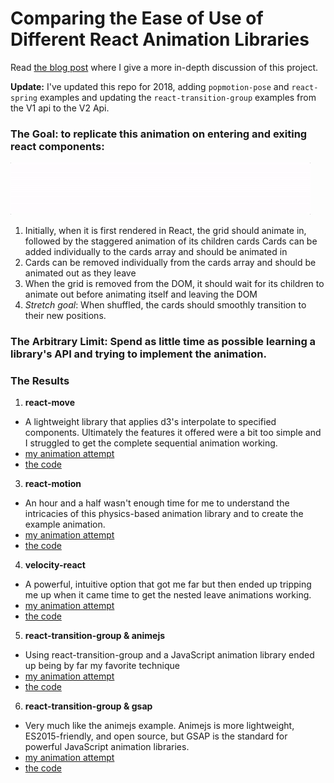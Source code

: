 # Comparing the Ease of Use of Different React Animation Libraries

Read [the blog post](https://www.freshtilledsoil.com/whats-the-most-developer-friendly-react-animation-library/) where I give a more in-depth discussion of this project.

**Update:** I've updated this repo for 2018, adding `popmotion-pose` and `react-spring` examples and updating the `react-transition-group` examples from the V1 api to the V2 Api.

### The Goal: to replicate this animation on entering and exiting react components:
![example animation](./src/example_react_animation.gif)
1. Initially, when it is first rendered in React, the grid should animate in, followed by the staggered animation of its children cards
Cards can be added individually to the cards array and should be animated in
3. Cards can be removed individually from the cards array and should be animated out as they leave
4. When the grid is removed from the DOM, it should wait for its children to animate out before animating itself and leaving the DOM 
5. *Stretch goal*: When shuffled, the cards should smoothly transition to their new positions.

### The Arbitrary Limit: Spend as little time as possible learning a library's API and trying to implement the animation.

### The Results

1. **react-move**
  - A lightweight library that applies d3's interpolate to specified components. Ultimately the features it offered were a bit too simple and I struggled to get the complete sequential animation working.
  - [my animation attempt](http://alex.holachek.com/react-animation-comparison/?selectedKind=Animation%20Examples&selectedStory=Using%20react-move&full=0&down=1&left=1&panelRight=0&downPanel=tuchk4%2Freadme%2Fpanel)
  - [the code](https://github.com/aholachek/react-animation-comparison/blob/master/src/react-move-example.js)

3. **react-motion**
  - An hour and a half wasn't enough time for me to understand the intricacies of this physics-based animation library and to create the example animation.
  - [my animation attempt](http://alex.holachek.com/react-animation-comparison/?selectedKind=Animation%20Examples&selectedStory=Using%20react%20motion&full=0&down=1&left=1&panelRight=0&downPanel=tuchk4%2Freadme%2Fpanel)
  - [the code](https://github.com/aholachek/react-animation-comparison/blob/master/src/react-motion-example.js)

4. **velocity-react**
 - A powerful, intuitive option that got me far but then ended up tripping me up when it came time to get the nested leave animations working.
 - [my animation attempt](http://alex.holachek.com/react-animation-comparison/?selectedKind=Animation%20Examples&selectedStory=Using%20velocity-react&full=0&down=1&left=1&panelRight=0&downPanel=tuchk4%2Freadme%2Fpanel)
 - [the code](https://github.com/aholachek/react-animation-comparison/blob/master/src/velocity-react-example.js)


 5. **react-transition-group & animejs**
  - Using react-transition-group and a JavaScript animation library ended up being by far my favorite technique
  - [my animation attempt](http://alex.holachek.com/react-animation-comparison/?selectedKind=Animation%20Examples&selectedStory=Using%20react%20transition%20group%20%2B%20animejs&full=0&down=1&left=1&panelRight=0&downPanel=tuchk4%2Freadme%2Fpanel)
  - [the code](https://github.com/aholachek/react-animation-comparison/blob/master/src/react-transition-group-example-anime.js)

  6. **react-transition-group & gsap**
   - Very much like the animejs example. Animejs is more lightweight, ES2015-friendly, and open source, but GSAP is the standard for powerful JavaScript animation libraries.
   - [my animation attempt](http://alex.holachek.com/react-animation-comparison/?selectedKind=Animation%20Examples&selectedStory=Using%20react%20transition%20group%20%2B%20gsap&full=0&down=1&left=1&panelRight=0&downPanel=tuchk4%2Freadme%2Fpanel)
   - [the code](https://github.com/aholachek/react-animation-comparison/blob/master/src/react-transition-group-example.js)

